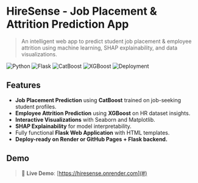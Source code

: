 # HireSense - Job Placement & Attrition Prediction App
> An intelligent web app to predict student job placement & employee attrition using machine learning, SHAP explainability, and data visualizations.

![Python](https://img.shields.io/badge/Python-3.10-blue?style=flat-square&logo=python)
![Flask](https://img.shields.io/badge/Flask-3.1-lightgrey?style=flat-square&logo=flask)
![CatBoost](https://img.shields.io/badge/CatBoost-ML-orange?style=flat-square)
![XGBoost](https://img.shields.io/badge/XGBoost-ML-red?style=flat-square)
![Deployment](https://img.shields.io/badge/Deploy-Render-purple?style=flat-square&logo=render)

## Features

-  **Job Placement Prediction** using **CatBoost** trained on job-seeking student profiles.
-  **Employee Attrition Prediction** using **XGBoost** on HR dataset insights.
-  **Interactive Visualizations** with Seaborn and Matplotlib.
-  **SHAP Explainability** for model interpretability.
-  Fully functional **Flask Web Application** with HTML templates.
-  **Deploy-ready on Render or GitHub Pages + Flask backend.**

## Demo

> 🔗 **Live Demo**: [https://hiresense.onrender.com](#) 
